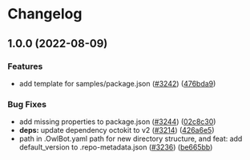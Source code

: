 # Changelog

## 1.0.0 (2022-08-09)


### Features

* add template for samples/package.json ([#3242](https://github.com/googleapis/google-cloud-node/issues/3242)) ([476bda9](https://github.com/googleapis/google-cloud-node/commit/476bda9b0561ab880748f4f4a0c40a5bac201e2b))


### Bug Fixes

* add missing properties to package.json ([#3244](https://github.com/googleapis/google-cloud-node/issues/3244)) ([02c8c30](https://github.com/googleapis/google-cloud-node/commit/02c8c30d1f058b81d6f644aa6a8f931c318f0818))
* **deps:** update dependency octokit to v2 ([#3214](https://github.com/googleapis/google-cloud-node/issues/3214)) ([426a6e5](https://github.com/googleapis/google-cloud-node/commit/426a6e5a133ffe79a145182925bf576390735382))
* path in .OwlBot.yaml path for new directory structure, and feat: add default_version to .repo-metadata.json ([#3236](https://github.com/googleapis/google-cloud-node/issues/3236)) ([be665bb](https://github.com/googleapis/google-cloud-node/commit/be665bbb451ebcbb25dddf738d19d3fb775670b7))
